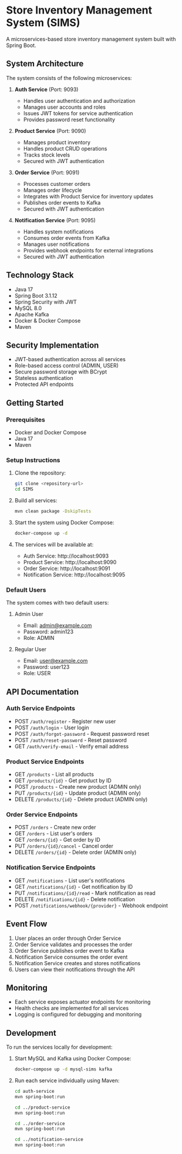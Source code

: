 # Store Inventory Management System (SIMS)

A microservices-based store inventory management system built with Spring Boot.

## System Architecture

The system consists of the following microservices:

1. **Auth Service** (Port: 9093)
   - Handles user authentication and authorization
   - Manages user accounts and roles
   - Issues JWT tokens for service authentication
   - Provides password reset functionality

2. **Product Service** (Port: 9090)
   - Manages product inventory
   - Handles product CRUD operations
   - Tracks stock levels
   - Secured with JWT authentication

3. **Order Service** (Port: 9091)
   - Processes customer orders
   - Manages order lifecycle
   - Integrates with Product Service for inventory updates
   - Publishes order events to Kafka
   - Secured with JWT authentication

4. **Notification Service** (Port: 9095)
   - Handles system notifications
   - Consumes order events from Kafka
   - Manages user notifications
   - Provides webhook endpoints for external integrations
   - Secured with JWT authentication

## Technology Stack

- Java 17
- Spring Boot 3.1.12
- Spring Security with JWT
- MySQL 8.0
- Apache Kafka
- Docker & Docker Compose
- Maven

## Security Implementation

- JWT-based authentication across all services
- Role-based access control (ADMIN, USER)
- Secure password storage with BCrypt
- Stateless authentication
- Protected API endpoints

## Getting Started

### Prerequisites

- Docker and Docker Compose
- Java 17
- Maven

### Setup Instructions

1. Clone the repository:
   ```bash
   git clone <repository-url>
   cd SIMS
   ```

2. Build all services:
   ```bash
   mvn clean package -DskipTests
   ```

3. Start the system using Docker Compose:
   ```bash
   docker-compose up -d
   ```

4. The services will be available at:
   - Auth Service: http://localhost:9093
   - Product Service: http://localhost:9090
   - Order Service: http://localhost:9091
   - Notification Service: http://localhost:9095

### Default Users

The system comes with two default users:

1. Admin User
   - Email: admin@example.com
   - Password: admin123
   - Role: ADMIN

2. Regular User
   - Email: user@example.com
   - Password: user123
   - Role: USER

## API Documentation

### Auth Service Endpoints

- POST `/auth/register` - Register new user
- POST `/auth/login` - User login
- POST `/auth/forgot-password` - Request password reset
- POST `/auth/reset-password` - Reset password
- GET `/auth/verify-email` - Verify email address

### Product Service Endpoints

- GET `/products` - List all products
- GET `/products/{id}` - Get product by ID
- POST `/products` - Create new product (ADMIN only)
- PUT `/products/{id}` - Update product (ADMIN only)
- DELETE `/products/{id}` - Delete product (ADMIN only)

### Order Service Endpoints

- POST `/orders` - Create new order
- GET `/orders` - List user's orders
- GET `/orders/{id}` - Get order by ID
- PUT `/orders/{id}/cancel` - Cancel order
- DELETE `/orders/{id}` - Delete order (ADMIN only)

### Notification Service Endpoints

- GET `/notifications` - List user's notifications
- GET `/notifications/{id}` - Get notification by ID
- PUT `/notifications/{id}/read` - Mark notification as read
- DELETE `/notifications/{id}` - Delete notification
- POST `/notifications/webhook/{provider}` - Webhook endpoint

## Event Flow

1. User places an order through Order Service
2. Order Service validates and processes the order
3. Order Service publishes order event to Kafka
4. Notification Service consumes the order event
5. Notification Service creates and stores notifications
6. Users can view their notifications through the API

## Monitoring

- Each service exposes actuator endpoints for monitoring
- Health checks are implemented for all services
- Logging is configured for debugging and monitoring

## Development

To run the services locally for development:

1. Start MySQL and Kafka using Docker Compose:
   ```bash
   docker-compose up -d mysql-sims kafka
   ```

2. Run each service individually using Maven:
   ```bash
   cd auth-service
   mvn spring-boot:run

   cd ../product-service
   mvn spring-boot:run

   cd ../order-service
   mvn spring-boot:run

   cd ../notification-service
   mvn spring-boot:run
